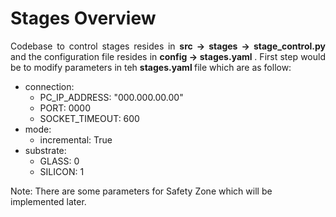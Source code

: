 # Stages Overview

<p align="justify"> Codebase to control stages resides in <b>src -> stages -> stage_control.py</b> and the configuration file resides in <b> config -> stages.yaml </b>. First step would be to modify parameters in teh <b> stages.yaml </b> file which are as follow:
</p>

- connection:
    - PC_IP_ADDRESS: "000.000.00.00"
    - PORT: 0000
    - SOCKET_TIMEOUT: 600
- mode:
    - incremental: True
- substrate:
    - GLASS: 0
    - SILICON: 1

Note: There are some parameters for Safety Zone which will be implemented later.

